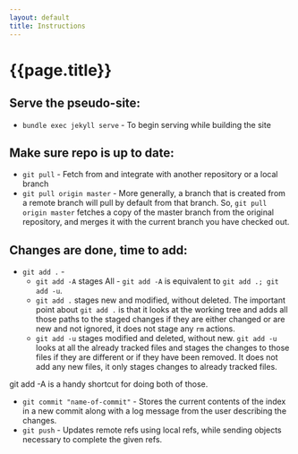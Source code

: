 ```yaml
---
layout: default
title: Instructions
---
```


# {{page.title}}

## Serve the pseudo-site:

* `bundle exec jekyll serve` - To begin serving while building the site

## Make sure repo is up to date:

* `git pull` - Fetch from and integrate with another repository or a local branch
* `git pull origin master` - More generally, a branch that is created from a remote branch will pull by default from that branch. So, `git pull origin master` fetches a copy of the master branch from the original repository, and merges it with the current branch you have checked out.

## Changes are done, time to add:

* `git add .` -
  * `git add -A` stages All - `git add -A` is equivalent to  `git add .; git add -u`.
  * `git add .` stages new and modified, without deleted. The important point about `git add .` is that it looks at the working tree and adds all those paths to the staged changes if they are either changed or are new and not ignored, it does not stage any `rm` actions.
  * `git add -u` stages modified and deleted, without new. `git add -u` looks at all the already tracked files and stages the changes to those files if they are different or if they have been removed. It does not add any new files, it only stages changes to already tracked files.

git add -A is a handy shortcut for doing both of those.

* `git commit "name-of-commit"` - Stores the current contents of the index in a new commit along with a log message from the user describing the changes.
* `git push` - Updates remote refs using local refs, while sending objects necessary to complete the given refs.